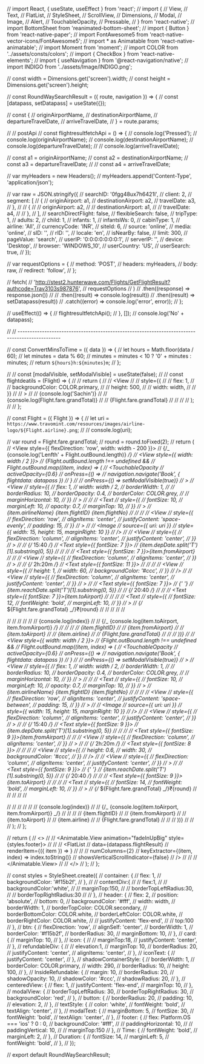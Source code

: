 // import React, { useState, useEffect } from 'react';
// import {
// View,
// Text,
// FlatList,
// StyleSheet,
// ScrollView,
// Dimensions,
// Modal,
// Image,
// Alert,
// TouchableOpacity,
// Pressable,
// } from 'react-native';
// import BottomSheet from 'reanimated-bottom-sheet';
// import { Button } from 'react-native-paper';
// import FontAwesome5 from 'react-native-vector-icons/FontAwesome5';
// import \* as Animatable from 'react-native-animatable';
// import Moment from 'moment';
// import COLOR from '../assets/consts/colors';
// import { CheckBox } from 'react-native-elements';
// import { useNavigation } from '@react-navigation/native';
// import INDIGO from '../assets/Image/INDIGO.png';

// const width = Dimensions.get('screen').width;
// const height = Dimensions.get('screen').height;

// const RoundWaySearchResult = ({ route, navigation }) => {
// const [datapass, setDatapass] = useState({});

// const {
// originAirportName,
// destinationAirportName,
// departureTravelDate,
// arriveTravelDate,
// } = route.params;

// // postApi
// const flightresultfetchApi = () => {
// console.log('Pressed');
// console.log(originAirportName);
// console.log(destinationAirportName);
// console.log(departureTravelDate);
// // console.log(arriveTravelDate);

// const a1 = originAirportName;
// const a2 = destinationAirportName;
// const a3 = departureTravelDate;
// // const a4 = arriveTravelDate;

// var myHeaders = new Headers();
// myHeaders.append('Content-Type', 'application/json');

// var raw = JSON.stringify({
// searchID: '0fgg48ux7h6421l',
// client: 2,
// segment: [
// {
// originAirport: a1,
// destinationAirport: a2,
// travelDate: a3,
// },
// // {
// // originAirport: a2,
// // destinationAirport: a1,
// // travelDate: a4,
// // },
// ],
// searchDirectFlight: false,
// flexibleSearch: false,
// tripType: 1,
// adults: 2,
// child: 1,
// infants: 1,
// infantsWs: 0,
// cabinType: 1,
// airline: 'All',
// currencyCode: 'INR',
// siteId: 6,
// source: 'online',
// media: 'online',
// sID: '',
// rID: '',
// locale: 'en',
// isNearBy: false,
// limit: 300,
// pageValue: 'search',
// userIP: '0:0:0:0:0:0:0:1',
// serverIP: '',
// device: 'Desktop',
// browser: 'WINDOWS_10',
// userCountry: 'US',
// userSearch: true,
// });

// var requestOptions = {
// method: 'POST',
// headers: myHeaders,
// body: raw,
// redirect: 'follow',
// };

// fetch(
// 'http://stest2.hunterwave.com/Flights/GetFlightResult?authcode=Trav3103s987876',
// requestOptions
// )
// .then((response) => response.json())
// // .then((result) => console.log(result))
// .then((result) => setDatapass(result))
// .catch((error) => console.log('error', error));
// };

// useEffect(() => {
// flightresultfetchApi();
// }, []);
// console.log('No' + datapass);

// // -----------------------------------------------------------------------------------------------

// const ConvertMinsToTime = ({ data }) => {
// let hours = Math.floor(data / 60);
// let minutes = data % 60;
// minutes = minutes < 10 ? '0' + minutes : minutes;
// return `${hours}h:${minutes}m`;
// };

// // const [modalVisible, setModalVisible] = useState(false);
// // const flightdeatils = (Flight) => {
// // return (
// // <View
// // style={{
//   //         flex: 1,
//   //         backgroundColor: COLOR.primary,
//   //         height: 500,
//   //         width: width,
//   //       }}
// // >
// // <Text>{console.log('Sachin')}</Text>
// // <Text>{console.log(Flight.fare.grandTotal)}</Text>
// // <Text>{Flight.fare.grandTotal}</Text>
// // </View>
// // );
// // };

// const Flight = ({ Flight }) => {
// let uri = `https://www.travomint.com/resources/images/airline-logo/${Flight.airline}.png`;
// // console.log(uri);

// var round = Flight.fare.grandTotal;
// round = round.toFixed(2);
// return (
// <View style={{ flexDirection: 'row', width: width - 200 }}>
// {/_ {console.log('Lenfth' + Flight.outBound.length)} _/}
// <View style={{ width: width / 2 }}>
// {Flight.outBound.length !== undefined &&
// Flight.outBound.map((item, index) => (
// <TouchableOpacity
// activeOpacity={0.6}
// onPress={() =>
// navigation.navigate('Book', { flightdata: datapass })
// }
// // onPress={() => setModalVisible(true)}
// >
// <View
// style={{
//                     flex: 1,
//                     width: width / 2,
//                     borderWidth: 1,
//                     // borderRadius: 10,
//                     borderOpacity: 0.4,
//                     borderColor: COLOR.grey,
//                     // marginHorizontal: 10,
//                   }}
// >
// <View>
// <View>
// <Text
// style={{
//                           fontSize: 10,
//                           marginLeft: 10,
//                           opacity: 0.7,
//                           marginTop: 10,
//                         }}
// >
// {item.airlineName} {item.flightID} {item.flightNo}
// </Text>
// </View>
// </View>
// <View
// style={{
//                       flexDirection: 'row',
//                       alignItems: 'center',
//                       justifyContent: 'space-evenly',
//                       padding: 15,
//                     }}
// >
// <View>
// <Image
// source={{ uri: uri }}
// style={{ width: 15, height: 15, marginRight: 10 }}
// />
// </View>
// <View
// style={{
//                         flexDirection: 'column',
//                         alignItems: 'center',
//                         justifyContent: 'center',
//                       }}
// >
// <View>
// {/_ <Text>15:40</Text> _/}
// <Text style={{ fontSize: 7 }}>
// {item.depDate.split('T')[1].substring(0, 5)}
// </Text>
// </View>
// <View>
// <Text style={{ fontSize: 7 }}>{item.fromAirport}</Text>
// </View>
// </View>
// <View
// style={{
//                         flexDirection: 'column',
//                         alignItems: 'center',
//                       }}
// >
// <View>
// {/_ <Text>2h:20m</Text> _/}
// <Text style={{ fontSize: 11 }}>
// <ConvertMinsToTime data={item.eft} />
// </Text>
// </View>
// <View
// style={{
//                           height: 1,
//                           width: 60,
//                           backgroundColor: '#ccc',
//                         }}
// />
// </View>
// <View
// style={{
//                         flexDirection: 'column',
//                         alignItems: 'center',
//                         justifyContent: 'center',
//                       }}
// >
// <View>
// <Text style={{ fontSize: 7 }}>
// {' '}
// {item.reachDate.split('T')[1].substring(0, 5)}
// </Text>
// {/_ <Text>20:40</Text> _/}
// </View>
// <View>
// <Text style={{ fontSize: 7 }}>{item.toAirport}</Text>
// </View>
// </View>
// <View>
// <Text
// style={{
//                           fontSize: 12,
//                           fontWeight: 'bold',
//                           marginLeft: 10,
//                         }}
// >
// {/_ ${Flight.fare.grandTotal} _/}₹{round}
// </Text>
// </View>
// </View>
// </View>
// </TouchableOpacity>

// // <View key={item.key}>
// // <Text>
// // {console.log(index)}
// // {/_ {console.log(item.toAirport, item.fromAirport)} _/}
// // </Text>
// // <Text>{item.flightID}</Text>
// // <Text>{item.fromAirport}</Text>
// // <Text>{item.toAirport}</Text>
// // <Text>{item.airline}</Text>
// // <Text>{Flight.fare.grandTotal}</Text>
// // </View>
// ))}
// </View>
// <View style={{ width: width / 2 }}>
// {Flight.outBound.length !== undefined &&
// Flight.outBound.map((item, index) => (
// <TouchableOpacity
// activeOpacity={0.6}
// onPress={() =>
// navigation.navigate('Book', { flightdata: datapass })
// }
// // onPress={() => setModalVisible(true)}
// >
// <View
// style={{
//                     flex: 1,
//                     width: width / 2,
//                     borderWidth: 1,
//                     // borderRadius: 10,
//                     borderOpacity: 0.4,
//                     borderColor: COLOR.grey,
//                     // marginHorizontal: 10,
//                   }}
// >
// <View>
// <View>
// <Text
// style={{
//                           fontSize: 10,
//                           marginLeft: 10,
//                           opacity: 0.7,
//                           marginTop: 10,
//                         }}
// >
// {item.airlineName} {item.flightID} {item.flightNo}
// </Text>
// </View>
// </View>
// <View
// style={{
//                       flexDirection: 'row',
//                       alignItems: 'center',
//                       justifyContent: 'space-between',
//                       padding: 15,
//                     }}
// >
// <View>
// <Image
// source={{ uri: uri }}
// style={{ width: 15, height: 15, marginRight: 10 }}
// />
// </View>
// <View
// style={{
//                         flexDirection: 'column',
//                         alignItems: 'center',
//                         justifyContent: 'center',
//                       }}
// >
// <View>
// {/_ <Text>15:40</Text> _/}
// <Text style={{ fontSize: 9 }}>
// {item.depDate.split('T')[1].substring(0, 5)}
// </Text>
// </View>
// <View>
// <Text style={{ fontSize: 9 }}>{item.fromAirport}</Text>
// </View>
// </View>
// <View
// style={{
//                         flexDirection: 'column',
//                         alignItems: 'center',
//                       }}
// >
// <View>
// {/_ <Text>2h:20m</Text> _/}
// <Text style={{ fontSize: 8 }}>
// <ConvertMinsToTime data={item.eft} />
// </Text>
// </View>
// <View
// style={{
//                           height: 0.6,
//                           width: 30,
//                           backgroundColor: '#ccc',
//                         }}
// />
// </View>
// <View
// style={{
//                         flexDirection: 'column',
//                         alignItems: 'center',
//                         justifyContent: 'center',
//                       }}
// >
// <View>
// <Text style={{ fontSize: 9 }}>
// {' '}
// {item.reachDate.split('T')[1].substring(0, 5)}
// </Text>
// {/_ <Text>20:40</Text> _/}
// </View>
// <View>
// <Text style={{ fontSize: 9 }}>{item.toAirport}</Text>
// </View>
// </View>
// <View>
// <Text
// style={{
//                           fontSize: 14,
//                           fontWeight: 'bold',
//                           marginLeft: 10,
//                         }}
// >
// {/_ ${Flight.fare.grandTotal} _/}₹{round}
// </Text>
// </View>
// </View>
// </View>
// </TouchableOpacity>

// // <View key={item.key}>
// // <Text>
// // {console.log(index)}
// // {/_ {console.log(item.toAirport, item.fromAirport)} _/}
// // </Text>
// // <Text>{item.flightID}</Text>
// // <Text>{item.fromAirport}</Text>
// // <Text>{item.toAirport}</Text>
// // <Text>{item.airline}</Text>
// // <Text>{Flight.fare.grandTotal}</Text>
// // </View>
// ))}
// </View>
// </View>
// );
// };

// return (
// <>
// <View style={styles.container}>
// <Animatable.View animation="fadeInUpBig" style={styles.footer}>
// <View>
// <View>
// <FlatList
// data={datapass.flightResult}
// renderItem={({ item }) => <Flight Flight={item} />}
// // // numColumns={2}
// keyExtractor={(item, index) => index.toString()}
// showsVerticalScrollIndicator={false}
// />
// </View>
// </View>
// </Animatable.View>
// </View>
// </>
// );
// };

// const styles = StyleSheet.create({
// container: {
// flex: 1,
// backgroundColor: '#f15b2f',
// },
// // contentDiv:{
// // flex:1,
// // backgroundColor:'white',
// // marginTop:150,
// // borderTopLeftRadius:30,
// // borderTopRightRadius:30
// // },
// header: {
// flex: 2,
// position: 'absolute',
// bottom: 0,
// backgroundColor: '#fff',
// width: width,
// borderWidth: 1,
// borderTopColor: COLOR.secondary,
// borderBottomColor: COLOR.white,
// borderLeftColor: COLOR.white,
// borderRightColor: COLOR.white,
// // justifyContent: 'flex-end',
// // top:100
// },
// btn: {
// flexDirection: 'row',
// alignSelf: 'center',
// borderWidth: 1,
// borderColor: '#f15b2f',
// borderRadius: 30,
// marginBottom: 10,
// },
// card: {
// marginTop: 10,
// },
// icon: {
// // marginTop:18,
// justifyContent: 'center',
// },
// refundableDiv: {
// // elevation:1,
// marginTop: 10,
// borderRadius: 20,
// justifyContent: 'center',
// alignItems: 'center',
// },
// iconText: {
// justifyContent: 'center',
// },
// shadowContainerStyle: {
// borderWidth: 1,
// borderColor: COLOR.primary,
// width: 290,
// borderRadius: 10,
// height: 100,
// },
// InsideRefundable: {
// margin: 10,
// borderRadius: 20,
// shadowOpacity: 10,
// shadowColor: '#ccc',
// shadowRadius: 20,
// },
// centeredView: {
// flex: 1,
// justifyContent: 'flex-end',
// marginTop: 10,
// },
// modalView: {
// borderTopLeftRadius: 30,
// borderTopRightRadius: 30,
// backgroundColor: 'red',
// },
// button: {
// borderRadius: 20,
// padding: 10,
// elevation: 2,
// },
// textStyle: {
// color: 'white',
// fontWeight: 'bold',
// textAlign: 'center',
// },
// modalText: {
// marginBottom: 5,
// fontSize: 30,
// fontWeight: 'bold',
// textAlign: 'center',
// },
// footer: {
// flex: Platform.OS === 'ios' ? 0 : 0,
// backgroundColor: '#fff',
// // paddingHorizontal: 10,
// // paddingVertical: 10,
// // marginTop:150
// },
// Time: {
// fontWeight: 'bold',
// marginLeft: 2,
// },
// Duration: {
// fontSize: 14,
// marginLeft: 5,
// fontWeight: 'bold',
// },
// });

// export default RoundWaySearchResult;
